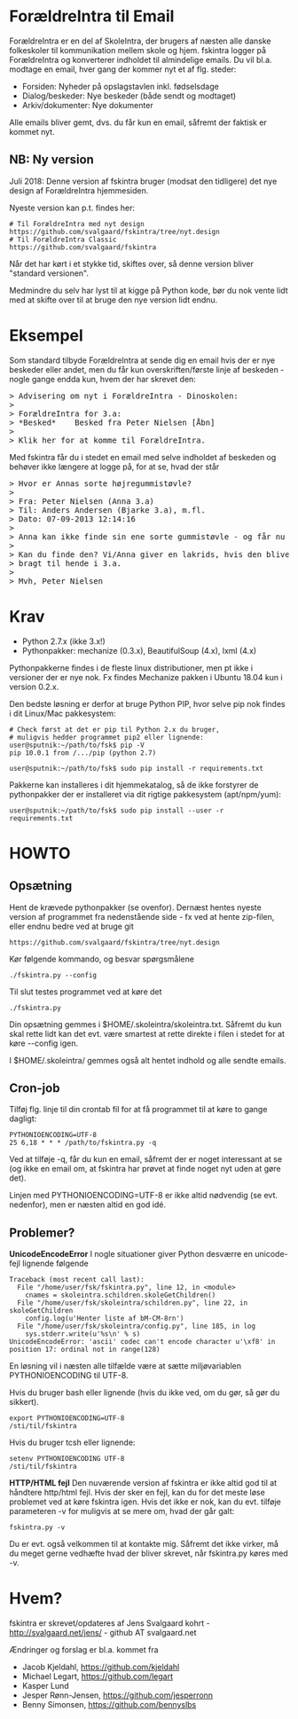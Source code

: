 ForældreIntra til Email
=======================

ForældreIntra er en del af SkoleIntra, der brugers af næsten alle
danske folkeskoler til kommunikation mellem skole og hjem. fskintra
logger på ForældreIntra og konverterer indholdet til almindelige
emails. Du vil bl.a. modtage en email, hver gang der kommer nyt et af
flg. steder:

* Forsiden: Nyheder på opslagstavlen inkl. fødselsdage
* Dialog/beskeder: Nye beskeder (både sendt og modtaget)
* Arkiv/dokumenter: Nye dokumenter

Alle emails bliver gemt, dvs. du får kun en email, såfremt der faktisk
er kommet nyt.

NB: Ny version
--------------

Juli 2018: Denne version af fskintra bruger (modsat den tidligere) det nye
design af ForældreIntra hjemmesiden.

Nyeste version kan p.t. findes her:

    # Til ForældreIntra med nyt design
    https://github.com/svalgaard/fskintra/tree/nyt.design
    # Til ForældreIntra Classic
    https://github.com/svalgaard/fskintra

Når det har kørt i et stykke tid, skiftes over, så denne version bliver
"standard versionen".

Medmindre du selv har lyst til at kigge på Python kode, bør du nok vente lidt
med at skifte over til at bruge den nye version lidt endnu.

Eksempel
========

Som standard tilbyde ForældreIntra at sende dig en email hvis der er
nye beskeder eller andet, men du får kun overskriften/første linje af
beskeden - nogle gange endda kun, hvem der har skrevet den:

<pre>
> Advisering om nyt i ForældreIntra - Dinoskolen:
>
> ForældreIntra for 3.a:
> *Besked*    Besked fra Peter Nielsen [Åbn]
>
> Klik her for at komme til ForældreIntra.
</pre>

Med fskintra får du i stedet en email med selve indholdet af beskeden
og behøver ikke længere at logge på, for at se, hvad der står

<pre>
> Hvor er Annas sorte højregummistøvle?
>
> Fra: Peter Nielsen (Anna 3.a)
> Til: Anders Andersen (Bjarke 3.a), m.fl.
> Dato: 07-09-2013 12:14:16
>
> Anna kan ikke finde sin ene sorte gummistøvle - og får nu våde fødder.
>
> Kan du finde den? Vi/Anna giver en lakrids, hvis den bliver fundet og
> bragt til hende i 3.a.
>
> Mvh, Peter Nielsen
</pre>

Krav
====

* Python 2.7.x (ikke 3.x!)
* Pythonpakker: mechanize (0.3.x), BeautifulSoup (4.x), lxml (4.x)

Pythonpakkerne findes i de fleste linux distributioner, men pt ikke i
versioner der er nye nok. Fx findes Mechanize pakken i Ubuntu 18.04 kun i
version 0.2.x.

Den bedste løsning er derfor at bruge Python PIP, hvor selve pip nok findes
i dit Linux/Mac pakkesystem:

    # Check først at det er pip til Python 2.x du bruger,
    # muligvis hedder programmet pip2 eller lignende:
    user@sputnik:~/path/to/fsk$ pip -V
    pip 10.0.1 from /.../pip (python 2.7)

    user@sputnik:~/path/to/fsk$ sudo pip install -r requirements.txt

Pakkerne kan installeres i dit hjemmekatalog, så de ikke forstyrer de
pythonpakker der er installeret via dit rigtige pakkesystem (apt/npm/yum):

    user@sputnik:~/path/to/fsk$ sudo pip install --user -r requirements.txt


HOWTO
=====

Opsætning
---------

Hent de krævede pythonpakker (se ovenfor). Dernæst hentes nyeste
version af programmet fra nedenstående side - fx ved at hente
zip-filen, eller endnu bedre ved at bruge git

    https://github.com/svalgaard/fskintra/tree/nyt.design

Kør følgende kommando, og besvar spørgsmålene

    ./fskintra.py --config

Til slut testes programmet ved at køre det

    ./fskintra.py

Din opsætning gemmes i $HOME/.skoleintra/skoleintra.txt. Såfremt du
kun skal rette lidt kan det evt. være smartest at rette direkte i
filen i stedet for at køre --config igen.

I $HOME/.skoleintra/ gemmes også alt hentet indhold og alle sendte
emails.

Cron-job
--------

Tilføj flg. linje til din crontab fil for at få programmet til at køre
to gange dagligt:

    PYTHONIOENCODING=UTF-8
    25 6,18 * * * /path/to/fskintra.py -q

Ved at tilføje -q, får du kun en email, såfremt der er noget
interessant at se (og ikke en email om, at fskintra har prøvet at
finde noget nyt uden at gøre det).

Linjen med PYTHONIOENCODING=UTF-8 er ikke altid nødvendig (se evt. nedenfor),
men er næsten altid en god idé.

Problemer?
----------

**UnicodeEncodeError**
I nogle situationer giver Python desværre en unicode-fejl lignende følgende

    Traceback (most recent call last):
      File "/home/user/fsk/fskintra.py", line 12, in <module>
        cnames = skoleintra.schildren.skoleGetChildren()
      File "/home/user/fsk/skoleintra/schildren.py", line 22, in skoleGetChildren
        config.log(u'Henter liste af bM-CM-8rn')
      File "/home/user/fsk/skoleintra/config.py", line 185, in log
        sys.stderr.write(u'%s\n' % s)
    UnicodeEncodeError: 'ascii' codec can't encode character u'\xf8' in position 17: ordinal not in range(128)

En løsning vil i næsten alle tilfælde være at sætte miljøvariablen
PYTHONIOENCODING til UTF-8.

Hvis du bruger bash eller lignende (hvis du ikke ved, om du gør, så gør
du sikkert).

    export PYTHONIOENCODING=UTF-8
    /sti/til/fskintra

Hvis du bruger tcsh eller lignende:

    setenv PYTHONIOENCODING UTF-8
    /sti/til/fskintra

**HTTP/HTML fejl**
Den nuværende version af fskintra er ikke altid god til at håndtere
http/html fejl. Hvis der sker en fejl, kan du for det meste løse
problemet ved at køre fskintra igen. Hvis det ikke er nok, kan du
evt. tilføje parameteren -v for muligvis at se mere om, hvad der går
galt:

    fskintra.py -v

Du er evt. også velkommen til at kontakte mig. Såfremt det ikke
virker, må du meget gerne vedhæfte hvad der bliver skrevet, når
fskintra.py køres med -v.

Hvem?
=====

fskintra er skrevet/opdateres af
Jens Svalgaard kohrt - http://svalgaard.net/jens/ - github AT svalgaard.net

Ændringer og forslag er bl.a. kommet fra
* Jacob Kjeldahl, https://github.com/kjeldahl
* Michael Legart, https://github.com/legart
* Kasper Lund
* Jesper Rønn-Jensen, https://github.com/jesperronn
* Benny Simonsen, https://github.com/bennyslbs
